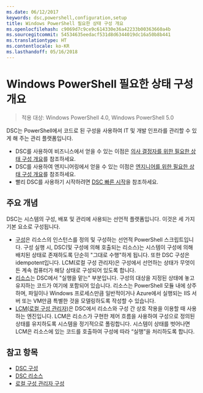 ```yaml
---
ms.date: 06/12/2017
keywords: dsc,powershell,configuration,setup
title: Windows PowerShell 필요한 상태 구성 개요
ms.openlocfilehash: c9069d7c9ce9c614330e36a42233b00363660a4b
ms.sourcegitcommit: 54534635eedacf531d8d6344019dc16a50b8b441
ms.translationtype: HT
ms.contentlocale: ko-KR
ms.lasthandoff: 05/16/2018
---
```

# <a name="windows-powershell-desired-state-configuration-overview"></a>Windows PowerShell 필요한 상태 구성 개요

> 적용 대상: Windows PowerShell 4.0, Windows PowerShell 5.0

DSC는 PowerShell에서 코드로 된 구성을 사용하여 IT 및 개발 인프라를 관리할 수 있게 해 주는 관리 플랫폼입니다.

- DSC를 사용하여 비즈니스에서 얻을 수 있는 이점은 [의사 결정자를 위한 필요한 상태 구성 개요](decisionMaker.md)를 참조하세요.
- DSC를 사용하여 엔지니어링에서 얻을 수 있는 이점은 [엔지니어를 위한 필요한 상태 구성 개요](DscForEngineers.md)를 참조하세요.
- 빨리 DSC를 사용하기 시작하려면 [DSC 빠른 시작](quickStart.md)을 참조하세요.

## <a name="key-concepts"></a>주요 개념

DSC는 시스템의 구성, 배포 및 관리에 사용되는 선언적 플랫폼입니다. 이것은 세 가지 기본 요소로 구성됩니다.

- [구성](configurations.md)은 리소스의 인스턴스를 정의 및 구성하는 선언적 PowerShell 스크립트입니다.
    구성 실행 시, DSC(및 구성에 의해 호출되는 리소스)는 시스템이 구성에 의해 배치된 상태로 존재하도록 단순히 "그대로 수행"하게 됩니다.
    또한 DSC 구성은 idempotent입니다. LCM(로컬 구성 관리자)은 구성에서 선언하는 상태가 무엇이든 계속 컴퓨터가 해당 상태로 구성되어 있도록 합니다.
- [리소스](resources.md)는 DSC에서 "실행을 맡는" 부분입니다. 구성의 대상을 지정된 상태에 놓고 유지하는 코드가 여기에 포함되어 있습니다.
    리소스는 PowerShell 모듈 내에 상주하며, 파일이나 Windows 프로세스만큼 일반적이거나 Azure에서 실행되는 IIS 서버 또는 VM만큼 특별한 것을 모델링하도록 작성할 수 있습니다.
- [LCM(로컬 구성 관리자)](metaConfig.md)은 DSC에서 리소스와 구성 간 상호 작용을 이용할 때 사용하는 엔진입니다.
    LCM은 리소스가 구현한 제어 흐름을 사용하여 구성으로 정의된 상태를 유지하도록 시스템을 정기적으로 폴링합니다.
    시스템이 상태를 벗어나면 LCM은 리소스에 있는 코드를 호출하여 구성에 따라 “실행”을 처리하도록 합니다.

## <a name="see-also"></a>참고 항목

- [DSC 구성](configurations.md)
- [DSC 리소스](resources.md)
- [로컬 구성 관리자 구성](metaConfig.md)